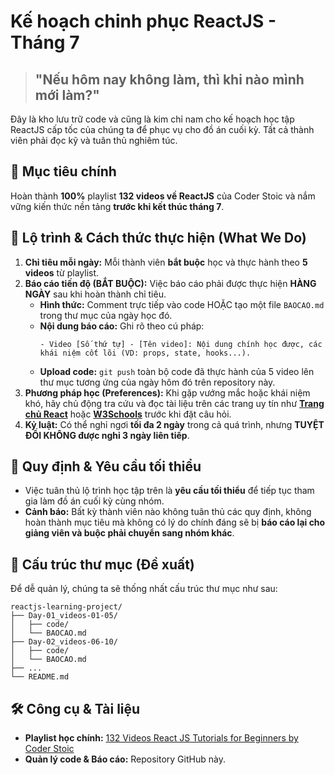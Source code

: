 # Kế hoạch chinh phục ReactJS - Tháng 7

> ## "Nếu hôm nay không làm, thì khi nào mình mới làm?"

Đây là kho lưu trữ code và cũng là kim chỉ nam cho kế hoạch học tập ReactJS cấp tốc của chúng ta để phục vụ cho đồ án cuối kỳ. Tất cả thành viên phải đọc kỹ và tuân thủ nghiêm túc.

## 🎯 Mục tiêu chính

Hoàn thành **100%** playlist **132 videos về ReactJS** của Coder Stoic và nắm vững kiến thức nền tảng **trước khi kết thúc tháng 7**.

## 🚀 Lộ trình & Cách thức thực hiện (What We Do)

1.  **Chỉ tiêu mỗi ngày:** Mỗi thành viên **bắt buộc** học và thực hành theo **5 videos** từ playlist.
2.  **Báo cáo tiến độ (BẮT BUỘC):** Việc báo cáo phải được thực hiện **HÀNG NGÀY** sau khi hoàn thành chỉ tiêu.
    *   **Hình thức:** Comment trực tiếp vào code HOẶC tạo một file `BAOCAO.md` trong thư mục của ngày học đó.
    *   **Nội dung báo cáo:** Ghi rõ theo cú pháp:
        ```
        - Video [Số thứ tự] - [Tên video]: Nội dung chính học được, các khái niệm cốt lõi (VD: props, state, hooks...).
        ```
    *   **Upload code:** `git push` toàn bộ code đã thực hành của 5 video lên thư mục tương ứng của ngày hôm đó trên repository này.
3.  **Phương pháp học (Preferences):** Khi gặp vướng mắc hoặc khái niệm khó, hãy chủ động tra cứu và đọc tài liệu trên các trang uy tín như **[Trang chủ React](https://react.dev/)** hoặc **[W3Schools](https://www.w3schools.com/react/)** trước khi đặt câu hỏi.
4.  **Kỷ luật:** Có thể nghỉ ngơi **tối đa 2 ngày** trong cả quá trình, nhưng **TUYỆT ĐỐI KHÔNG được nghỉ 3 ngày liên tiếp**.

## 📜 Quy định & Yêu cầu tối thiểu

*   Việc tuân thủ lộ trình học tập trên là **yêu cầu tối thiểu** để tiếp tục tham gia làm đồ án cuối kỳ cùng nhóm.
*   **Cảnh báo:** Bất kỳ thành viên nào không tuân thủ các quy định, không hoàn thành mục tiêu mà không có lý do chính đáng sẽ bị **báo cáo lại cho giảng viên và buộc phải chuyển sang nhóm khác**.

## 📂 Cấu trúc thư mục (Đề xuất)

Để dễ quản lý, chúng ta sẽ thống nhất cấu trúc thư mục như sau:

```
reactjs-learning-project/
├── Day-01_videos-01-05/
│   ├── code/
│   └── BAOCAO.md
├── Day-02_videos-06-10/
│   ├── code/
│   └── BAOCAO.md
├── ...
└── README.md
```

## 🛠️ Công cụ & Tài liệu

*   **Playlist học chính:** [132 Videos React JS Tutorials for Beginners by Coder Stoic](URL_ĐẾN_PLAYLIST_CỦA_BẠN)
*   **Quản lý code & Báo cáo:** Repository GitHub này.